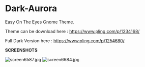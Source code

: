 # Dark-Aurora
Easy On The Eyes Gnome Theme.

Theme can be download here : https://www.pling.com/p/1234168/

Full Dark Version here : https://www.pling.com/p/1254680/



<b>SCREENSHOTS</b>

<img src="https://www.cjoint.com/doc/19_11/IKDjnhPgtkR_screen6587.jpg" alt="screen6587.jpg" border="0" />

<img src="https://www.cjoint.com/doc/19_12/ILgjkAnzahA_screen6684.jpg" alt="screen6684.jpg" border="0" />


